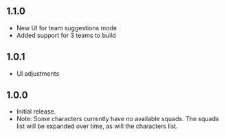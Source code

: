 ## 1.1.0
- New UI for team suggestions mode
- Added support for 3 teams to build

## 1.0.1
- UI adjustments

## 1.0.0
- Initial release.
- Note: Some characters currently have no available squads. The squads list will be expanded over time, as will the characters list.
